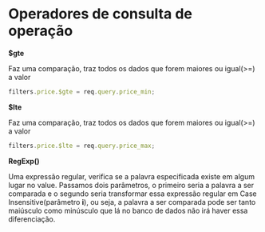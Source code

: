 # Operadores de consulta de operação

**\$gte**

Faz uma comparação, traz todos os dados que forem maiores ou igual(>=) a valor

```js
filters.price.$gte = req.query.price_min;
```

**\$lte**

Faz uma comparação, traz todos os dados que forem maiores ou igual(>=) a valor

```js
filters.price.$lte = req.query.price_max;
```

**RegExp()**

Uma expressão regular, verifica se a palavra especificada existe em algum lugar no value. Passamos dois parâmetros, o primeiro seria a palavra a ser comparada e o segundo seria transformar essa expressão regular em Case Insensitive(parâmetro **i**), ou seja, a palavra a ser comparada pode ser tanto maiúsculo como minúsculo que lá no banco de dados não irá haver essa diferenciação.
